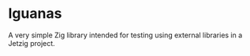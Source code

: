 # Iguanas

A very simple Zig library intended for testing using external libraries in a Jetzig project.
